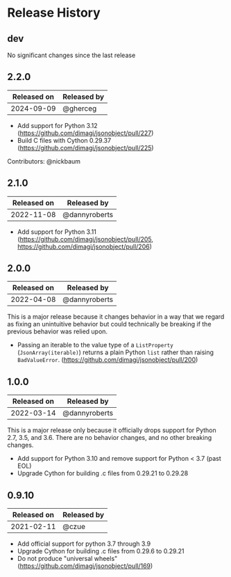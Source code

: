 # Release History

## dev

No significant changes since the last release


## 2.2.0

| Released on | Released by   |
|-------------|---------------|
| 2024-09-09  | @gherceg      |

- Add support for Python 3.12 (https://github.com/dimagi/jsonobject/pull/227)
- Build C files with Cython 0.29.37 (https://github.com/dimagi/jsonobject/pull/225)

Contributors: @nickbaum

## 2.1.0

| Released on | Released by   |
|-------------|---------------|
| 2022-11-08  | @dannyroberts |

- Add support for Python 3.11 (https://github.com/dimagi/jsonobject/pull/205, https://github.com/dimagi/jsonobject/pull/206)

## 2.0.0

| Released on | Released by   |
|-------------|---------------|
| 2022-04-08  | @dannyroberts |

This is a major release because it changes behavior in a way that we regard as fixing an unintuitive behavior
but could technically be breaking if the previous behavior was relied upon.

- Passing an iterable to the value type of a ``ListProperty``
  (``JsonArray(iterable)``) returns a plain Python ``list`` rather than raising
  ``BadValueError``. (https://github.com/dimagi/jsonobject/pull/200)


## 1.0.0

| Released on | Released by   |
|-------------|---------------|
| 2022-03-14  | @dannyroberts |

This is a major release only because it officially drops support for Python 2.7, 3.5, and 3.6.
There are no behavior changes, and no other breaking changes.

- Add support for Python 3.10 and remove support for Python < 3.7 (past EOL)
- Upgrade Cython for building .c files from 0.29.21 to 0.29.28

## 0.9.10

| Released on  | Released by |
|--------------|-------------|
| 2021-02-11   | @czue       |

- Add official support for python 3.7 through 3.9
- Upgrade Cython for building .c files from 0.29.6 to 0.29.21
- Do not produce "universal wheels" (https://github.com/dimagi/jsonobject/pull/169)
